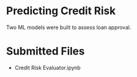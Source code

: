 # Predicting Credit Risk
Two ML models were built to assess loan approval.
 

# Submitted Files
* Credit Risk Evaluator.ipynb

